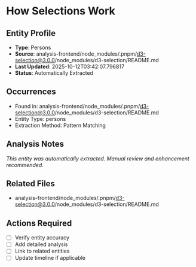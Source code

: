 # How Selections Work

## Entity Profile
- **Type**: Persons
- **Source**: analysis-frontend/node_modules/.pnpm/d3-selection@3.0.0/node_modules/d3-selection/README.md
- **Last Updated**: 2025-10-12T03:42:07.796817
- **Status**: Automatically Extracted

## Occurrences
- Found in: analysis-frontend/node_modules/.pnpm/d3-selection@3.0.0/node_modules/d3-selection/README.md
- Entity Type: persons
- Extraction Method: Pattern Matching

## Analysis Notes
*This entity was automatically extracted. Manual review and enhancement recommended.*

## Related Files
- analysis-frontend/node_modules/.pnpm/d3-selection@3.0.0/node_modules/d3-selection/README.md

## Actions Required
- [ ] Verify entity accuracy
- [ ] Add detailed analysis
- [ ] Link to related entities
- [ ] Update timeline if applicable
